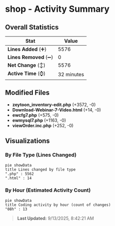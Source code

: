 # shop - Activity Summary 

## Overall Statistics

| Stat                   | Value                                                             |
| ---------------------- | ----------------------------------------------------------------- |
| **Lines Added** (➕)   | 5576                                          |
| **Lines Removed** (➖) | 0                                        |
| **Net Change** (↕)    | 5576                |
| **Active Time** (⌚)   | 32 minutes |


## Modified Files
- **zeytoon_inventory-edit.php** (+3572, -0)
- **Download-Webinar-7-Video.html** (+14, -0)
- **ewcfg7.php** (+575, -0)
- **ewmysql7.php** (+1163, -0)
- **viewOrder.inc.php** (+252, -0)

## Visualizations

### By File Type (Lines Changed)

```mermaid
pie showData
title Lines changed by file type
".php" : 5562
".html" : 14
```

### By Hour (Estimated Activity Count)

```mermaid
pie showData
title Coding activity by hour (count of changes)
"08h" : 13
```


> **Last Updated:** 9/13/2025, 8:42:21 AM